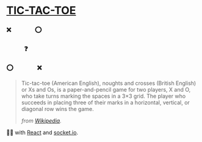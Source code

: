 # [TIC-TAC-TOE](https://iamskok-tic-tac-toe.glitch.me/)

### ❌&nbsp;&nbsp;&nbsp;&nbsp;&nbsp;&nbsp;&nbsp;&nbsp;&nbsp;&nbsp;&nbsp;&nbsp;&nbsp;&nbsp;&nbsp;&nbsp;⭕️
### &nbsp;&nbsp;&nbsp;&nbsp;&nbsp;&nbsp;&nbsp;&nbsp;&nbsp;&nbsp;&nbsp;&nbsp;❓
### ⭕️&nbsp;&nbsp;&nbsp;&nbsp;&nbsp;&nbsp;&nbsp;&nbsp;&nbsp;&nbsp;&nbsp;&nbsp;&nbsp;&nbsp;&nbsp;&nbsp;❌

> Tic-tac-toe (American English), noughts and crosses (British English) or 
Xs and Os, is a paper-and-pencil game for two players, X and O, who take turns marking the spaces in a 3×3 grid. The 
player who succeeds in placing three of their marks in a horizontal, vertical, or diagonal row wins the game.
>
> _from [Wikipedia](https://en.wikipedia.org/wiki/Tic-tac-toe)._

👨‍💻 with [React](https://reactjs.org/) and [socket.io](https://socket.io/).
